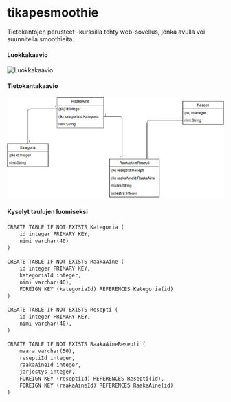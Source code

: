 # tikapesmoothie

Tietokantojen perusteet -kurssilla tehty web-sovellus, jonka avulla voi suunnitella smoothieita.

#### Luokkakaavio

![Luokkakaavio](/Dokumentaatio/SmoothieLuokkakaavio.png "Luokkakaavio")

#### Tietokantakaavio

![Tietokantakaavio](/Dokumentaatio/SmoothieTietokantakaavio.png "Tietokantakaavio")

#### Kyselyt taulujen luomiseksi

	CREATE TABLE IF NOT EXISTS Kategoria (
		id integer PRIMARY KEY,
		nimi varchar(40)
	)
	
	CREATE TABLE IF NOT EXISTS RaakaAine (
		id integer PRIMARY KEY,
		kategoriaId integer,
		nimi varchar(40),
		FOREIGN KEY (kategoriaId) REFERENCES Kategoria(id)
	)
	
	CREATE TABLE IF NOT EXISTS Resepti (
		id integer PRIMARY KEY,
		nimi varchar(40),
	)
	
	CREATE TABLE IF NOT EXISTS RaakaAineResepti (
		maara varchar(50),
		reseptiId integer,
		raakaAineId integer,
		jarjestys integer,
		FOREIGN KEY (reseptiId) REFERENCES Resepti(id),
		FOREIGN KEY (raakaAineId) REFERENCES RaakaAine(id)
	)
